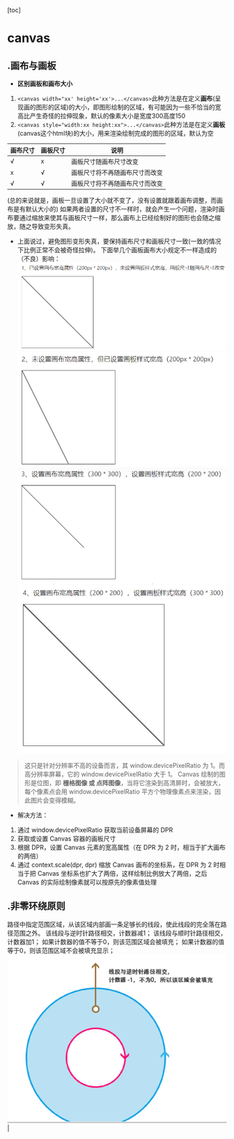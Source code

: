 [toc]
# canvas
## .画布与画板
* **区别画板和画布大小**
1. `<canvas width="xx' height='xx'>...</canvas>`此种方法是在定义**画布**(呈现画的图形的区域)的大小，即图形绘制的区域，有可能因为一些不恰当的宽高比产生奇怪的拉伸现象，默认的像素大小是宽度300高度150
2. `<canvas style="width:xx height:xx">...</canvas>`此种方法是在定义**画板**(canvas这个html块)的大小，用来渲染绘制完成的图形的区域，默认为空

|  画布尺寸	| 画板尺寸  |  说明 	| 
| ---	  | ---	| ---	|
| √| x | 画板尺寸随画布尺寸改变  |   
|   x	|  √ 	| 画板尺寸将不再随画布尺寸而改变 |  
|   √	|  √  |  画板尺寸将不再随画布尺寸而改变|   
(总的来说就是，画板一旦设置了大小就不变了，没有设置就跟着画布调整，而画布是有默认大小的)
如果两者设置的尺寸不一样时，就会产生一个问题，渲染时画布要通过缩放来使其与画板尺寸一样，那么画布上已经绘制好的图形也会随之缩放，随之导致变形失真。

* 上面说过，避免图形变形失真，要保持画布尺寸和画板尺寸一致(一致的情况下比例正常不会被奇怪拉伸)。
下面举几个画板画布大小规定不一样造成的（不良）影响：
![](canvasImgs/z1.png)
![](canvasImgs/z2.png)
![](canvasImgs/z3.png)
![](canvasImgs/z4.png)
>这只是针对分辨率不高的设备而言，其 window.devicePixelRatio 为 
1。而高分辨率屏幕，它的 window.devicePixelRatio 大于 1。
   Canvas 绘制的图形是位图，即 **栅格图像 或 点阵图像**，当将它渲染到高清屏时，会被放大，每个像素点会用 window.devicePixelRatio 平方个物理像素点来渲染，因此图片会变得模糊。
* 解决方法：

1. 通过 window.devicePixelRatio 获取当前设备屏幕的 DPR
2. 获取或设置 Canvas 容器的画板尺寸
3. 根据 DPR，设置 Canvas 元素的宽高属性（在 DPR 为 2 时，相当于扩大画布的两倍）
4. 通过 context.scale(dpr, dpr) 缩放 Canvas 画布的坐标系，在 DPR 为 2 时相当于把 Canvas 坐标系也扩大了两倍，这样绘制比例放大了两倍，之后 Canvas 的实际绘制像素就可以按原先的像素值处理

## .非零环绕原则
路径中指定范围区域，从该区域内部画一条足够长的线段，使此线段的完全落在路径范围之外。
该线段与逆时针路径相交，计数器减1；
该线段与顺时针路径相交，计数器加1；
如果计数器的值不等于0，则该范围区域会被填充；
如果计数器的值等于0，则该范围区域不会被填充显示；
![](notzero.png)
|


